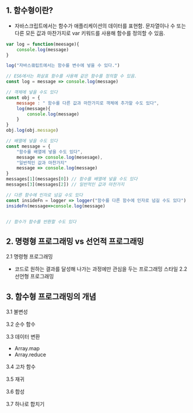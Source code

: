 ## 1. 함수형이란?
- 자바스크립트에서는 함수가 애플리케이션의 데이터를 표현함. 문자열이나 수 또는 다른 모든 값과 마찬가지로 
var 키워드를 사용해 함수를 정의할 수 있음.
```javascript
var log = function(meesage){
    console.log(message)
}

log("자바스킄립트에서는 함수를 변수에 넣을 수 있다.")

// ES6에서는 화살표 함수를 사용해 같은 함수를 정의할 수 있음.
const log = message => console.log(message)

// 객체에 넣을 수도 있다
const obj = {
    message : " 함수를 다른 값과 마찬가지로 객체에 추가할 수도 있다",
    log(message){
        console.log(message)
    }
}
obj.log(obj.message)

// 배열에 넣을 수도 있다
const message = {
    "함수를 배열에 넣을 수도 있다",
    message => console.log(mesesage),
    "일반적인 값과 마찬가지"
    message => console.log(message)
}
messages[1](messages[0]) // 함수를 배열에 넣을 수도 있다
messages[3](messages[2]) // 일반적인 값과 마찬가지

// 다른 함수에 인자로 넘길 수도 있다
const insideFn = logger => logger("함수를 다른 함수에 인자로 넘길 수도 있다")
insideFn(message=>console.log(message)


// 함수가 함수를 반환할 수도 있다
```

## 2. 명령형 프로그래밍 vs 선언적 프로그래밍
2.1 명령형 프로그래밍
   - 코드로 원하는 결과를 달성해 나가는 과정에만 관심을 두는 프로그래밍 스타일
2.2 선언형 프로그래밍

## 3. 함수형 프로그래밍의 개념
3.1 불변성

3.2 순수 함수

3.3 데이터 변환
   - Array.map
   - Array.reduce

3.4 고차 함수

3.5 재귀

3.6 합성

3.7 하나로 합치기
